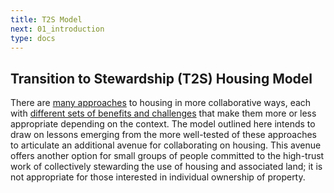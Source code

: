```yaml
---
title: T2S Model
next: 01_introduction
type: docs
---
```


## Transition to Stewardship (T2S) Housing Model 

There are [many approaches](https://www.collaborativehousing.org.au/copy-of-gather-a-community) to housing in more collaborative ways, each with [different sets of benefits and challenges](https://www.youtube.com/watch?v=rgmj_wp9EOs) that make them more or less appropriate depending on the context. The model outlined here intends to draw on lessons emerging from the more well-tested of these approaches to articulate an additional avenue for collaborating on housing. This avenue offers another option for small groups of people committed to the high-trust work of collectively stewarding the use of housing and associated land; it is not appropriate for those interested in individual ownership of property.
